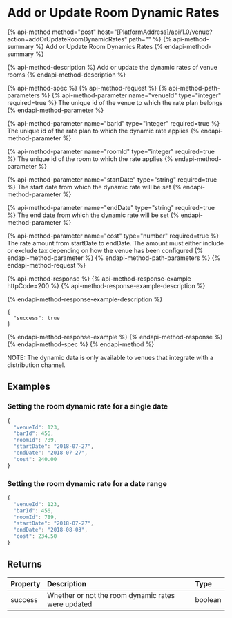 # Add or Update Room Dynamic Rates

{% api-method method="post" host="\[PlatformAddress\]/api/1.0/venue?action=addOrUpdateRoomDynamicRates" path="" %}
{% api-method-summary %}
Add or Update Room Dynamics Rates
{% endapi-method-summary %}

{% api-method-description %}
Add or update the dynamic rates of venue rooms
{% endapi-method-description %}

{% api-method-spec %}
{% api-method-request %}
{% api-method-path-parameters %}
{% api-method-parameter name="venueId" type="integer" required=true %}
The unique id of the venue to which the rate plan belongs
{% endapi-method-parameter %}

{% api-method-parameter name="barId" type="integer" required=true %}
The unique id of the rate plan to which the dynamic rate applies
{% endapi-method-parameter %}

{% api-method-parameter name="roomId" type="integer" required=true %}
The unique id of the room to which the rate applies
{% endapi-method-parameter %}

{% api-method-parameter name="startDate" type="string" required=true %}
The start date from which the dynamic rate will be set
{% endapi-method-parameter %}

{% api-method-parameter name="endDate" type="string" required=true %}
The end date from which the dynamic rate will be set
{% endapi-method-parameter %}

{% api-method-parameter name="cost" type="number" required=true %}
The rate amount from startDate to endDate. The amount must either include or exclude tax depending on how the venue has been configured
{% endapi-method-parameter %}
{% endapi-method-path-parameters %}
{% endapi-method-request %}

{% api-method-response %}
{% api-method-response-example httpCode=200 %}
{% api-method-response-example-description %}

{% endapi-method-response-example-description %}

```
{
  "success": true
}
```
{% endapi-method-response-example %}
{% endapi-method-response %}
{% endapi-method-spec %}
{% endapi-method %}

NOTE: The dynamic data is only available to venues that integrate with a distribution channel.

## Examples

### Setting the room dynamic rate for a single date

```javascript
{
  "venueId": 123,
  "barId": 456,
  "roomId": 789,
  "startDate": "2018-07-27",
  "endDate": "2018-07-27",
  "cost": 240.00
}
```

### Setting the room dynamic rate for a date range

```javascript
{
  "venueId": 123,
  "barId": 456,
  "roomId": 789,
  "startDate": "2018-07-27",
  "endDate": "2018-08-03",
  "cost": 234.50
}
```

## Returns

| Property | Description | Type |
| :--- | :--- | :--- |
| success | Whether or not the room dynamic rates were updated | boolean |

